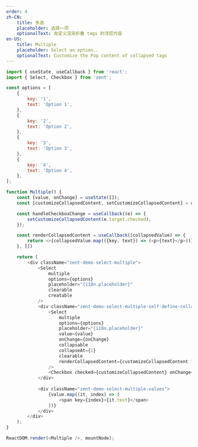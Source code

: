 ```yaml
---
order: 4
zh-CN:
	title: 多选
	placeholder: 选择一项
	optionalText: 自定义渲染折叠 tags 的浮层内容
en-US:
	title: Multiple
	placeholder: Select an option..
	optionalText: Customize the Pop content of collapsed tags
---
```


```js
import { useState, useCallback } from 'react';
import { Select, Checkbox } from 'zent';

const options = [
	{
		key: '1',
		text: 'Option 1',
	},
	{
		key: '2',
		text: 'Option 2',
	},
	{
		key: '3',
		text: 'Option 3',
	},
	{
		key: '4',
		text: 'Option 4',
	},
];

function Multiple() {
	const [value, onChange] = useState([]);
	const [customizeCollapsedContent, setCustomizeCollapsedContent] = useState(false);

	const handleCheckboxChange = useCallback((e) => {
		setCustomizeCollapsedContent(e.target.checked);
	});

	const renderCollapsedContent = useCallback((collapsedValue) => {
		return <>{collapsedValue.map(({key, text}) => (<p>{text}</p>))}</>;
	}, [])

	return (
		<div className="zent-demo-select-multiple">
			<Select
				multiple
				options={options}
				placeholder="{i18n.placeholder}"
				clearable
				creatable
			/>
			<div className="zent-demo-select-multiple-self-define-collapsed">
				<Select
					multiple
					options={options}
					placeholder="{i18n.placeholder}"
					value={value}
					onChange={onChange}
					collapsable
					collapseAt={1}
					clearable
					renderCollapsedContent={customizeCollapsedContent ? renderCollapsedContent : undefined}
				/>
				<Checkbox checked={customizeCollapsedContent} onChange={handleCheckboxChange} >{i18n.optionalText}</Checkbox>
			</div>
			
			<div className="zent-demo-select-multiple-values">
				{value.map((it, index) => (
					<span key={index}>{it.text}</span>
				))}
			</div>
		</div>
	);
}

ReactDOM.render(<Multiple />, mountNode);
```

<style>
	.zent-demo-select-multiple {
		&-values {
			> span:not(:last-child) {
				&:after {
					content: ', ';
				}
			}
		}

		> * {
			margin-bottom: 10px;
		}

		&-self-define-collapsed {
			display: flex;
			align-items: center;

			.zent-checkbox {
				margin-left: 16px;
			}
		}
	}
</style>
